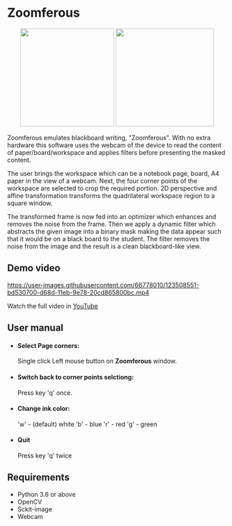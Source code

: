 # Zoomferous

<p align="center">
  <img width="215" height="225" src="https://user-images.githubusercontent.com/66778010/121997682-5baab700-cdc8-11eb-9647-0f9eed096d69.png">
  <img width="225" height="225" src="https://user-images.githubusercontent.com/66778010/123508061-be366980-d68a-11eb-90e4-3283fa6cb681.png">
</p>

Zoomferous emulates blackboard writing, "Zoomferous". With no extra hardware this software uses the webcam of the device to read the content of paper/board/workspace and applies filters before presenting the masked content.

The user brings the workspace which can be a notebook page, board, A4 paper in the view of a webcam. Next, the four corner points of the workspace are selected to crop the required portion. 2D perspective and affine transformation transforms the quadrilateral workspace region to a square window.

The transformed frame is now fed into an optimizer which enhances and removes the noise from the frame. Then we apply a dynamic filter which abstracts the given image into a binary mask making the data appear such that it would be on a black board to the student. The filter removes the noise from the image and the result is a clean blackboard-like view. 

## Demo video

https://user-images.githubusercontent.com/66778010/123508551-bd530700-d68d-11eb-9e78-20cd865800bc.mp4

Watch the full video in [YouTube](https://www.youtube.com/watch?v=_3xY4cEWazU)

## User manual
 - #### Select Page corners:
      Single click Left mouse button on **Zoomferous** window.

 - #### Switch back to corner points selctiong:
      Press key 'q' once.

 - #### Change ink color:
      'w' - (default) white
      'b' - blue
      'r' - red
      'g' - green

 - #### Quit
      Press key 'q' twice

## Requirements
 - Python 3.6 or above
 - OpenCV
 - Sckit-image
 - Webcam
